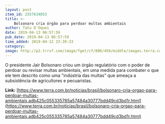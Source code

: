 ```yaml
---
layout: post
item_id: 2557634053
title: >-
    Bolsonaro cria órgão para perdoar multas ambientais
author: Tatu D'Oquei
date: 2019-04-13 06:57:59
pub_date: 2019-04-13 06:57:59
time_added: 2019-04-12 23:39:33
category: 
image: http://p2.trrsf.com/image/fget/cf/800/450/middle/images.terra.com/2019/04/12/2019-04-12T233727Z_1_LYNXNPEF3B1W3_RTROPTP_4_POLITICA-BOLSONARO-DECRETO-MULTAS.JPG
---
```


O presidente Jair Bolsonaro criou um órgão regulatório com o poder de perdoar ou revisar multas ambientais, em uma medida para combater o que ele tem descrito como uma "indústria das multas" que ameaça a subsistência de agricultores e pecuaristas.

**Link:** [https://www.terra.com.br/noticias/brasil/bolsonaro-cria-orgao-para-perdoar-multas-ambientais,adb425c055335785a57484a30777bdd49cd3bd1r.html](https://www.terra.com.br/noticias/brasil/bolsonaro-cria-orgao-para-perdoar-multas-ambientais,adb425c055335785a57484a30777bdd49cd3bd1r.html)

